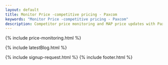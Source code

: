 ```yaml
---
layout: default
title: Monitor Price -competitive pricing - Paxcom 
keywords: "Monitor Price -competitive pricing - Paxcom"
description: Competitor price monitoring and MAP price updates with Paxcom Price Intelligence tool.
---
```


<div class="clearfix"></div>

<section id="price-monitoring" class="content-section paddnonetop section-gray">

{% include price-monitoring.html %}

</section>   

<div class="clearfix"></div>

{% include latestBlog.html %}
<!--{% include our_clients.html %} -->
{% include signup-request.html %}
{% include footer.html %}